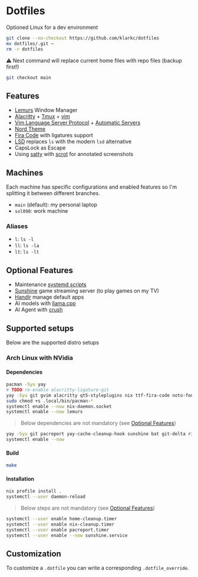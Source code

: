 # Dotfiles

Optioned Linux for a dev environment

```bash
git clone --no-checkout https://github.com/klarkc/dotfiles 
mv dotfiles/.git ~
rm -r dotfiles
```
⚠ Next command will replace current home files with repo files (backup first!)

```bash
git checkout main
```

## Features

- [Lemurs](https://github.com/coastalwhite/lemurs) Window Manager
- [Alacritty](https://github.com/alacritty/alacritty) + [Tmux](https://github.com/tmux/tmux) + [vim](https://github.com/vim/vim)
- [Vim Language Server Protocol](https://github.com/prabirshrestha/vim-lsp) + [Automatic Servers](https://github.com/mattn/vim-lsp-settings)
- [Nord Theme](https://www.nordtheme.com/)
- [Fira Code](https://github.com/tonsky/FiraCode) with ligatures support
- [LSD](https://github.com/Peltoche/lsd) replaces `ls` with the modern `lsd` alternative
- CapsLock as Escape
- Using [satty](https://github.com/gabm/Satty) with [scrot](https://github.com/resurrecting-open-source-projects/scrot) for annotated screenshots

## Machines

Each machine has specific configurations and enabled features so I'm splitting it between different branches.

- `main` (default): my personal laptop
- `sol098`: work machine

### Aliases

- `l`: `ls -l`
- `ll`: `ls -la`
- `lt`: `ls -lt`

## Optional Features

- Maintenance [systemd scripts](https://github.com/klarkc/dotfiles/tree/main/.config/systemd/user)
- [Sunshine](https://github.com/LizardByte/Sunshine) game streaming server (to play games on my TV)
- [Handlr](https://github.com/Anomalocaridid/handlr-regex) manage default apps
- AI models with [llama.cpp](https://github.com/ggml-org/llama.cpp)
- AI Agent with [crush](https://github.com/charmbracelet/crush)

## Supported setups

Below are the supported distro setups

### Arch Linux with NVidia

#### Dependencies

```bash
pacman -Syu yay
# TODO re-enable alacritty-ligature-git
yay -Syu git gvim alacritty qt5-styleplugins nix ttf-fira-code noto-fonts-emoji lsd dconf-editor xfconf picom xorg-xmodmap notification-daemon lemurs haskell-language-server xmonad xmonad-contrib xorg-xsetroot feh the_silver_searcher satty acrot wget xorg-server taffybar blueman-applet dmenu
sudo chmod +s .local/bin/pacman-*
systemctl enable --now nix-daemon.socket
systemctl enable --now lemurs
```

> Below dependencies are not mandatory (see [Optional Features](#optional-features))

```bash
yay -Syu git pacreport yay-cache-cleanup-hook sunshine bat git-delta ripgrep handlr llama.cpp-cuda discord enpass-bin brave-bin crush
systemctl enable --now
```

#### Build

```bash
make
```

#### Installation

```bash
nix profile install .
systemctl --user daemon-reload
```

> Below steps are not mandatory (see [Optional Features](#optional-features))

```bash
systemctl --user enable home-cleanup.timer
systemctl --user enable nix-cleanup.timer
systemctl --user enable pacreport.timer
systemctl --user enable --now sunshine.service
```

## Customization

To customize a `.dotfile` you can write a corresponding `.dotfile_override`.
